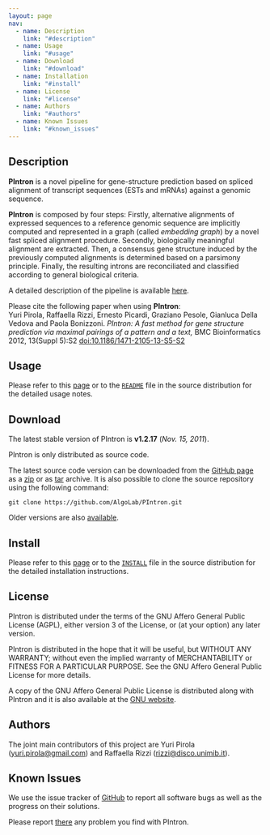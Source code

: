 ```yaml
---
layout: page
nav:
  - name: Description
    link: "#description"
  - name: Usage
    link: "#usage"
  - name: Download
    link: "#download"
  - name: Installation
    link: "#install"
  - name: License
    link: "#license"
  - name: Authors
    link: "#authors"
  - name: Known Issues
    link: "#known_issues"
---
```


## Description

**PIntron** is a novel pipeline for gene-structure prediction based on spliced alignment of transcript sequences (ESTs and mRNAs) against a genomic sequence.

**PIntron** is composed by four steps:
Firstly, alternative alignments of expressed sequences to a reference
genomic sequence are implicitly computed and represented in a graph
(called *embedding graph*) by a novel fast spliced alignment procedure.
Secondly, biologically meaningful alignment are extracted.
Then, a consensus gene structure induced by the previously computed
alignments is determined based on a parsimony principle.
Finally, the resulting introns are reconciliated and classified
according to general biological criteria.

A detailed description of the pipeline is available
[here](http://arxiv.org/abs/1005.1514).

Please cite the following paper when using **PIntron**:   
Yuri Pirola, Raffaella Rizzi, Ernesto Picardi, Graziano
Pesole, Gianluca Della Vedova and Paola Bonizzoni.
*PIntron: A fast method for gene structure prediction via maximal
pairings of a pattern and a text,* 
BMC Bioinformatics 2012, 13(Suppl 5):S2 [doi:10.1186/1471-2105-13-S5-S2](http://dx.doi.org/10.1186/1471-2105-13-S5-S2)


## Usage

Please refer to this [page](usage.html) or to the
[`README`](https://github.com/AlgoLab/PIntron/blob/master/dist-docs/README.md)
file in the source distribution for the detailed usage notes.


## Download

The latest stable version of PIntron is **v1.2.17** (*Nov. 15, 2011*).

PIntron is only distributed as source code.

The latest source code version can be downloaded from the [GitHub page](https://github.com/AlgoLab/PIntron) as a [zip](https://github.com/AlgoLab/PIntron/zipball/master) or as [tar](https://github.com/AlgoLab/PIntron/tarball/master) archive.
It is also possible to clone the source repository using the following command:

    git clone https://github.com/AlgoLab/PIntron.git

Older versions are also [available](https://github.com/AlgoLab/PIntron/tags).


## Install

Please refer to this [page](install.html) or to the
[`INSTALL`](https://github.com/AlgoLab/PIntron/blob/master/dist-docs/INSTALL.md)
file in the source distribution for the detailed installation instructions.


## License

PIntron is distributed under the terms of the GNU Affero General Public
License (AGPL), either version 3 of the License, or (at your option) any
later version.

PIntron is distributed in the hope that it will be useful, but WITHOUT
ANY WARRANTY; without even the implied warranty of MERCHANTABILITY or
FITNESS FOR A PARTICULAR PURPOSE.  See the GNU Affero General Public
License for more details.

A copy of the GNU Affero General Public License is distributed along
with PIntron and it is also available at the
[GNU website](http://www.gnu.org/licenses/).


## Authors

The joint main contributors of this project are Yuri Pirola
(<yuri.pirola@gmail.com>) and Raffaella Rizzi (<rizzi@disco.unimib.it>).

## Known Issues

We use the issue tracker of
[GitHub](https://github.com/AlgoLab/PIntron/issues) to report all
software bugs as well as the progress on their solutions.

Please report [there](https://github.com/AlgoLab/PIntron/issues) any problem you find with PIntron.

